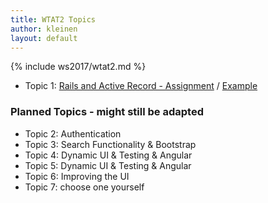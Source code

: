 ```yaml
---
title: WTAT2 Topics
author: kleinen
layout: default
---
```

{% include ws2017/wtat2.md %}

* Topic 1: [Rails and Active Record - Assignment](a1-activerecord/) / [Example](a1-activerecord-example)


### Planned Topics - might still be adapted

* Topic 2: Authentication                            
* Topic 3: Search Functionality & Bootstrap          
* Topic 4: Dynamic UI & Testing & Angular  
* Topic 5: Dynamic UI & Testing & Angular          
* Topic 6: Improving the UI                          
* Topic 7: choose one yourself                       
